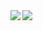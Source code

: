 

<span>
  <img align="left" src="https://github-readme-stats.vercel.app/api?username=ikeikeikeike&count_private=true&show_icons=true&include_all_commits=true&a=1" />
</span>
<span>
  <img align="left" src="https://github-readme-stats.vercel.app/api/top-langs/?username=ikeikeikeike&hide=css" />
</span>

